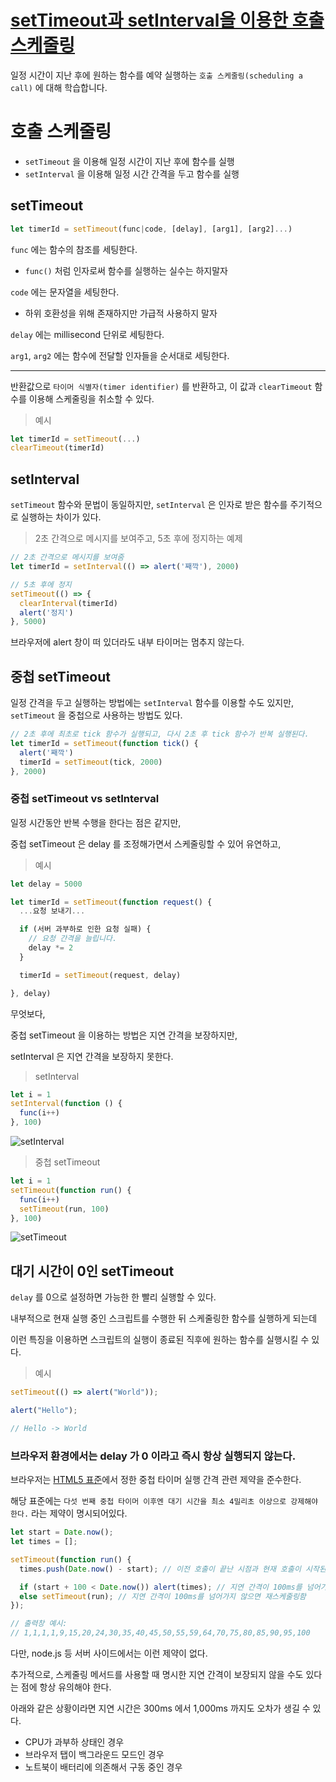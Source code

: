 # [setTimeout과 setInterval을 이용한 호출 스케줄링](https://ko.javascript.info/settimeout-setinterval)

일정 시간이 지난 후에 원하는 함수를 예약 실행하는 `호출 스케줄링(scheduling a call)` 에 대해 학습합니다.

# 호출 스케줄링

- `setTimeout` 을 이용해 일정 시간이 지난 후에 함수를 실행
- `setInterval` 을 이용해 일정 시간 간격을 두고 함수를 실행

## setTimeout

```javascript
let timerId = setTimeout(func|code, [delay], [arg1], [arg2]...)
```

`func` 에는 함수의 참조를 세팅한다.

- `func()` 처럼 인자로써 함수를 실행하는 실수는 하지말자

`code` 에는 문자열을 세팅한다.

- 하위 호환성을 위해 존재하지만 가급적 사용하지 말자

`delay` 에는 millisecond 단위로 세팅한다.

`arg1`, `arg2` 에는 함수에 전달할 인자들을 순서대로 세팅한다.

---

반환값으로 `타이머 식별자(timer identifier)` 를 반환하고, 이 값과 `clearTimeout` 함수를 이용해 스케줄링을 취소할 수 있다.

> 예시

```javascript
let timerId = setTimeout(...)
clearTimeout(timerId)
```

## setInterval

`setTimeout` 함수와 문법이 동일하지만, `setInterval` 은 인자로 받은 함수를 주기적으로 실행하는 차이가 있다.

> 2초 간격으로 메시지를 보여주고, 5초 후에 정지하는 예제

```javascript
// 2초 간격으로 메시지를 보여줌
let timerId = setInterval(() => alert('째깍'), 2000)

// 5초 후에 정지
setTimeout(() => {
  clearInterval(timerId)
  alert('정지')
}, 5000)
```

브라우저에 alert 창이 떠 있더라도 내부 타이머는 멈추지 않는다.

## 중첩 setTimeout

일정 간격을 두고 실행하는 방법에는 `setInterval` 함수를 이용할 수도 있지만, `setTimeout` 을 중첩으로 사용하는 방법도 있다.

```javascript
// 2초 후에 최초로 tick 함수가 실행되고, 다시 2초 후 tick 함수가 반복 실행된다.
let timerId = setTimeout(function tick() {
  alert('째깍')
  timerId = setTimeout(tick, 2000)
}, 2000)
```

### 중첩 setTimeout vs setInterval

일정 시간동안 반복 수행을 한다는 점은 같지만,

중첩 setTimeout 은 delay 를 조정해가면서 스케줄링할 수 있어 유연하고,

> 예시

```javascript
let delay = 5000

let timerId = setTimeout(function request() {
  ...요청 보내기...

  if (서버 과부하로 인한 요청 실패) {
    // 요청 간격을 늘립니다.
    delay *= 2
  }

  timerId = setTimeout(request, delay)

}, delay)
```

무엇보다,

중첩 setTimeout 을 이용하는 방법은 지연 간격을 보장하지만,

setInterval 은 지연 간격을 보장하지 못한다.

> setInterval

```javascript
let i = 1
setInterval(function () {
  func(i++)
}, 100)
```

![setInterval](./resources/setInterval.png)

> 중첩 setTimeout

```javascript
let i = 1
setTimeout(function run() {
  func(i++)
  setTimeout(run, 100)
}, 100)
```

![setTimeout](./resources/setTimeout.png)

## 대기 시간이 0인 setTimeout

`delay` 를 0으로 설정하면 가능한 한 빨리 실행할 수 있다.

내부적으로 현재 실행 중인 스크립트를 수행한 뒤 스케줄링한 함수를 실행하게 되는데

이런 특징을 이용하면 스크립트의 실행이 종료된 직후에 원하는 함수를 실행시킬 수 있다.

> 예시
```javascript
setTimeout(() => alert("World"));

alert("Hello");

// Hello -> World
```

### 브라우저 환경에서는 delay 가 0 이라고 즉시 항상 실행되지 않는다.

브라우저는 [HTML5 표준](https://html.spec.whatwg.org/multipage/timers-and-user-prompts.html#timers)에서 정한 중첩 타이머 실행 간격 관련 제약을 준수한다.

해당 표준에는 `다섯 번째 중첩 타이머 이후엔 대기 시간을 최소 4밀리초 이상으로 강제해야 한다.` 라는 제약이 명시되어있다.

```javascript
let start = Date.now();
let times = [];

setTimeout(function run() {
  times.push(Date.now() - start); // 이전 호출이 끝난 시점과 현재 호출이 시작된 시점의 시차를 기록

  if (start + 100 < Date.now()) alert(times); // 지연 간격이 100ms를 넘어가면, array를 얼럿창에 띄워줌
  else setTimeout(run); // 지연 간격이 100ms를 넘어가지 않으면 재스케줄링함
});

// 출력창 예시:
// 1,1,1,1,9,15,20,24,30,35,40,45,50,55,59,64,70,75,80,85,90,95,100
```

다만, node.js 등 서버 사이드에서는 이런 제약이 없다.

추가적으로, 스케줄링 메서드를 사용할 때 명시한 지연 간격이 보장되지 않을 수도 있다는 점에 항상 유의해야 한다.

아래와 같은 상황이라면 지연 시간은 300ms 에서 1,000ms 까지도 오차가 생길 수 있다.

- CPU가 과부하 상태인 경우
- 브라우저 탭이 백그라운드 모드인 경우
- 노트북이 배터리에 의존해서 구동 중인 경우
